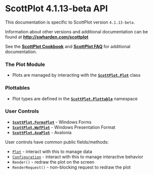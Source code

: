 # ScottPlot 4.1.13-beta API

This documentation is specific to ScottPlot version `4.1.13-beta`. 

Information about other versions and additional documentation can be found at **http://swharden.com/scottplot**

See the [**ScottPlot Cookbook**](https://swharden.com/scottplot/cookbook) and [**ScottPlot FAQ**](https://swharden.com/scottplot/faq) for additional documentation.

### The Plot Module

* Plots are managed by interacting with the [**`ScottPlot.Plot`**](xref:ScottPlot.Plot) class

### Plottables

* Plot types are defined in the [**`ScottPlot.Plottable`**](xref:ScottPlot.Plottable) namespace

### User Controls

* [**`ScottPlot.FormsPlot`**](xref:ScottPlot.FormsPlot) - Windows Forms
* [**`ScottPlot.WpfPlot`**](xref:ScottPlot.WpfPlot) - Windows Presentation Format
* [**`ScottPlot.AvaPlot`**](xref:ScottPlot.Avalonia.AvaPlot) - Avalonia

User controls have common public fields/methods:
* [`Plot`](xref:ScottPlot.Plot) - interact with this to manage data
* [`Configuration`](xref:ScottPlot.Control.Configuration) - interact with this to manage interactive behavior
* `Render()` - redraw the plot on the screen
* `RenderRequest()` - non-blocking request to redraw the plot